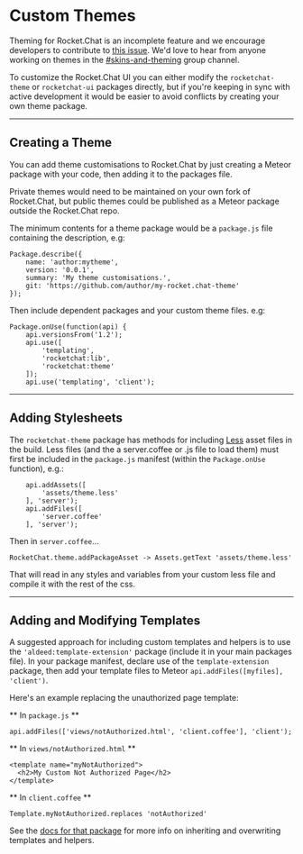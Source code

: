 # Custom Themes

Theming for Rocket.Chat is an incomplete feature and we encourage developers to contribute to [this issue](https://github.com/RocketChat/Rocket.Chat/issues/277). We'd love to hear from anyone working on themes in the [#skins-and-theming](https://demo.rocket.chat/channel/skins-and-theming) group channel.

To customize the Rocket.Chat UI you can either modify the `rocketchat-theme` or `rocketchat-ui` packages directly, but if you're keeping in sync with active development it would be easier to avoid conflicts by creating your own theme package.

---

## Creating a Theme

You can add theme customisations to Rocket.Chat by just creating a Meteor package with your code, then adding it to the packages file.

Private themes would need to be maintained on your own fork of Rocket.Chat, but public themes could be published as a Meteor package outside the Rocket.Chat repo.

The minimum contents for a theme package would be a `package.js` file containing the description, e.g:

```
Package.describe({
	name: 'author:mytheme',
	version: '0.0.1',
	summary: 'My theme customisations.',
	git: 'https://github.com/author/my-rocket.chat-theme'
});
```

Then include dependent packages and your custom theme files. e.g:

```
Package.onUse(function(api) {
	api.versionsFrom('1.2');
	api.use([
		'templating',
		'rocketchat:lib',
		'rocketchat:theme'
	]);
	api.use('templating', 'client');
```

---

## Adding Stylesheets

The `rocketchat-theme` package has methods for including [Less](http://lesscss.org/) asset files in the build. Less files (and the a server.coffee or .js file to load them) must first be included in the `package.js` manifest (within the `Package.onUse` function), e.g.:

```
	api.addAssets([
		'assets/theme.less'
	], 'server');
	api.addFiles([
		'server.coffee'
	], 'server');
```

Then in `server.coffee`...

```
RocketChat.theme.addPackageAsset -> Assets.getText 'assets/theme.less'
```

That will read in any styles and variables from your custom less file and compile it with the rest of the css.

---

## Adding and Modifying Templates

A suggested approach for including custom templates and helpers is to use the `'aldeed:template-extension'` package (include it in your main packages file). In your package manifest, declare use of the `template-extension` package, then add your template files to Meteor `api.addFiles([myfiles], 'client')`.

Here's an example replacing the unauthorized page template:

** In `package.js` **

```
api.addFiles(['views/notAuthorized.html', 'client.coffee'], 'client');
```

** In `views/notAuthorized.html` **

```
<template name="myNotAuthorized">
  <h2>My Custom Not Authorized Page</h2>
</template>
```

** In `client.coffee` **

```
Template.myNotAuthorized.replaces 'notAuthorized'
```

See the [docs for that package](https://github.com/aldeed/meteor-template-extension) for more info on inheriting and overwriting templates and helpers.
